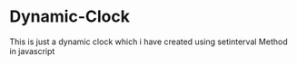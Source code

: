 # Dynamic-Clock

This is just a dynamic clock which i have created using setinterval Method in javascript 
